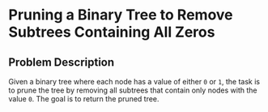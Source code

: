 # Pruning a Binary Tree to Remove Subtrees Containing All Zeros

## Problem Description

Given a binary tree where each node has a value of either `0` or `1`, the task is to prune the tree by removing all subtrees that contain only nodes with the value `0`. The goal is to return the pruned tree.


